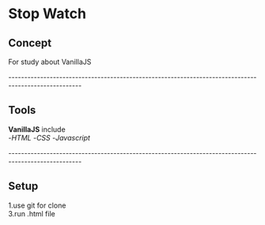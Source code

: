 # Stop Watch
## Concept

For study about VanillaJS</br>

-----------------------------------------------------------------------------------------------------</br>

## Tools

**VanillaJS** include</br>
-*HTML*
-*CSS*
-*Javascript*

-----------------------------------------------------------------------------------------------------</br>

## Setup

1.use git for clone</br>
3.run .html file</br>
